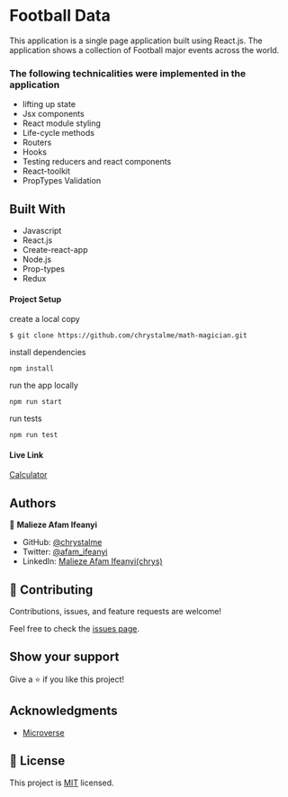 # Football Data 

This application is a single page application built using React.js. The application shows a collection of Football major events across the world. 

### The following technicalities were implemented in the application
- lifting up state
- Jsx components
- React module styling
- Life-cycle methods
- Routers
- Hooks
- Testing reducers and react components
- React-toolkit
- PropTypes Validation

## Built With

- Javascript
- React.js
- Create-react-app
- Node.js
- Prop-types
- Redux

#### Project Setup
create a local copy 
```
$ git clone https://github.com/chrystalme/math-magician.git
```
install dependencies
```
npm install
```
run the app locally
```
npm run start
```
run tests
```
npm run test
```


#### Live Link

[Calculator](https://math-magician-calc.herokuapp.com/)

## Authors

👤 **Malieze Afam Ifeanyi**

- GitHub: [@chrystalme](https://github.com/chrystalme)
- Twitter: [@afam_ifeanyi](https://twitter.com/afam_ifeanyi)
- LinkedIn: [Malieze Afam Ifeanyi(chrys)](https://linkedin.com/in/afam-chrys)

## 🤝 Contributing

Contributions, issues, and feature requests are welcome!

Feel free to check the [issues page](https://github.com/chrystalme/math-magician/issues).

## Show your support

Give a ⭐️ if you like this project!

## Acknowledgments

- [Microverse](https://microverse.com)

## 📝 License

This project is [MIT](https://mit-license.org/) licensed.
